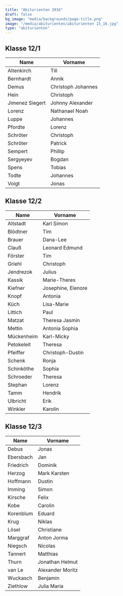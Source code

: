 ```yaml
---
title: "Abiturienten 2016"
draft: false
bg_image: "media/backgrounds/page-title.png"
image: "/media/abiturienten/abiturienten 15_16.jpg"
type: "abiturienten"
---
```


## Klasse 12/1

|Name|Vorname|
|-|-|
|Altenkirch|Till|
|Bernhardt|Annik|
|Demus|Christoph Johannes|
|Hein|Christoph|
|Jimenez Siegert|Johnny Alexander|
|Lorenz|Nathanael Noah|
|Luppe|Johannes|
|Pfordte|Lorenz|
|Schröter|Christoph|
|Schröter|Patrick|
|Sempert|Phillip|
|Sergyeyev|Bogdan|
|Spens|Tobias|
|Todte|Johannes|
|Voigt|Jonas|

## Klasse 12/2

|Name|Vorname|
|-|-|
|Altstadt|Karl Simon|
|Blödtner|Tim|
|Brauer|Dana-Lee|
|Clauß|Leonard Edmund|
|Förster|Tim|
|Griehl|Christoph|
|Jendrezok|Julius|
|Kassik|Marie-Theres|
|Kiefner|Josephine, Elenore|
|Knopf|Antonia|
|Küch|Lisa-Marie|
|Littich|Paul|
|Matzat|Theresa Jasmin|
|Mettin|Antonia Sophia|
|Mückenheim|Karl-Micky|
|Petokeleit|Theresa|
|Pfeiffer|Christoph-Dustin|
|Schenk|Ronja|
|Schinköthe|Sophia|
|Schroeder|Theresa|
|Stephan|Lorenz|
|Tamm|Hendrik|
|Ulbricht|Erik|
|Winkler|Karolin|

## Klasse 12/3

|Name|Vorname|
|-|-|
|Debus|Jonas|
|Ebersbach|Jan|
|Friedrich|Dominik|
|Herzog|Mark Karsten|
|Hoffmann|Dustin|
|Imming|Simon|
|Kirsche|Felix|
|Kobe|Carolin|
|Korenblum|Eduard|
|Krug|Niklas|
|Lösel|Christiane|
|Marggraf|Anton Jorma|
|Niegsch|Nicolas|
|Tannert|Matthias|
|Thurn|Jonathan Helmut|
|van Le|Alexander Moritz|
|Wuckasch|Benjamin|
|Ziethlow|Julia Maria|
